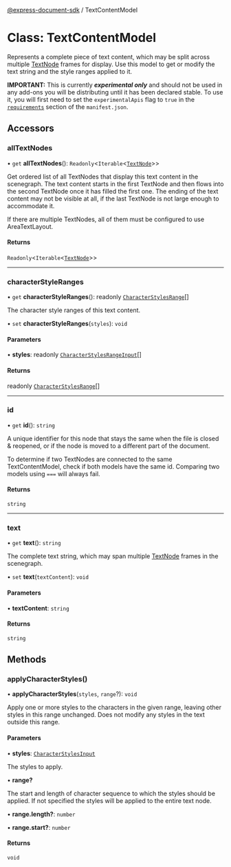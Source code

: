 [@express-document-sdk](../overview.md) / TextContentModel

# Class: TextContentModel

Represents a complete piece of text content, which may be split across multiple [TextNode](TextNode.md) frames for display.
Use this model to get or modify the text string and the style ranges applied to it.

<InlineAlert slots="text" variant="warning"/>

**IMPORTANT:** This is currently ***experimental only*** and should not be used in any add-ons you will be distributing until it has been declared stable. To use it, you will first need to set the `experimentalApis` flag to `true` in the [`requirements`](../../../manifest/index.md#requirements) section of the `manifest.json`.

## Accessors

### allTextNodes

• `get` **allTextNodes**(): `Readonly`<`Iterable`<[`TextNode`](TextNode.md)\>\>

Get ordered list of all TextNodes that display this text content in the scenegraph. The text content
starts in the first TextNode and then flows into the second TextNode once it has filled the first one. The ending of the
text content may not be visible at all, if the last TextNode is not large enough to accommodate it.

If there are multiple TextNodes, all of them must be configured to use AreaTextLayout.

#### Returns

`Readonly`<`Iterable`<[`TextNode`](TextNode.md)\>\>

---

### characterStyleRanges

• `get` **characterStyleRanges**(): readonly [`CharacterStylesRange`](../interfaces/CharacterStylesRange.md)[]

The character style ranges of this text content.

• `set` **characterStyleRanges**(`styles`): `void`

#### Parameters

• **styles**: readonly [`CharacterStylesRangeInput`](../interfaces/CharacterStylesRangeInput.md)[]

#### Returns

readonly [`CharacterStylesRange`](../interfaces/CharacterStylesRange.md)[]

---

### id

• `get` **id**(): `string`

A unique identifier for this node that stays the same when the file is closed & reopened, or if the node is
moved to a different part of the document.

To determine if two TextNodes are connected to the same TextContentModel,
check if both models have the same id.
Comparing two models using `===` will always fail.

#### Returns

`string`

---

### text

• `get` **text**(): `string`

The complete text string, which may span multiple [TextNode](TextNode.md) frames in the scenegraph.

• `set` **text**(`textContent`): `void`

#### Parameters

• **textContent**: `string`

#### Returns

`string`

## Methods

### applyCharacterStyles()

• **applyCharacterStyles**(`styles`, `range`?): `void`

Apply one or more styles to the characters in the given range, leaving other styles in this range unchanged. Does
not modify any styles in the text outside this range.

#### Parameters

• **styles**: [`CharacterStylesInput`](../interfaces/CharacterStylesInput.md)

The styles to apply.

• **range?**

The start and length of character sequence to which the styles should be applied.
If not specified the styles will be applied to the entire text node.

• **range.length?**: `number`

• **range.start?**: `number`

#### Returns

`void`
